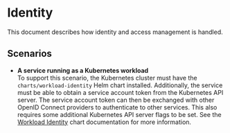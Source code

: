 # Identity

This document describes how identity and access management is handled.

## Scenarios

- **A service running as a Kubernetes workload**  
  To support this scenario, the Kubernetes cluster must have the `charts/workload-identity` Helm chart installed. Additionally, the service must be able to obtain a service account token from the Kubernetes API server. The service account token can then be exchanged with other OpenID Connect providers to authenticate to other services. This also requires some additional Kubernetes API server flags to be set. See the [Workload Identity](../charts/workload-identity/README.md) chart documentation for more information.
